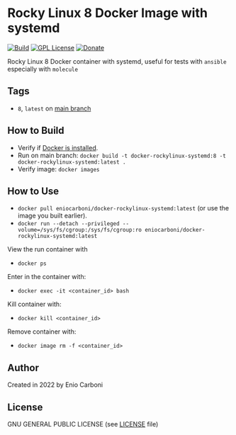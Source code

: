 # Rocky Linux 8 Docker Image with systemd

[![Build](https://github.com/eniocarboni/docker-rockylinux-systemd/actions/workflows/build.yml/badge.svg?branch=main)](https://github.com/eniocarboni/docker-rockylinux-systemd/actions/workflows/build.yml) [![GPL License](https://img.shields.io/badge/license-GPL-blue.svg)](https://www.gnu.org/licenses/) [![Donate](https://img.shields.io/badge/Donate-PayPal-green.svg)](https://www.paypal.me/EnioCarboni)

Rocky Linux 8 Docker container with systemd, useful for tests with `ansible` especially with `molecule`

## Tags

  - `8`, `latest` on [main branch](https://github.com/eniocarboni/docker-rockylinux-systemd)


## How to Build

  * Verify if [Docker is installed](https://docs.docker.com/install/).
  * Run on main branch: `docker build -t docker-rockylinux-systemd:8 -t docker-rockylinux-systemd:latest .`
  * Verify image: `docker images`

## How to Use

  * `docker pull eniocarboni/docker-rockylinux-systemd:latest` (or use the image you built earlier).
  * `docker run --detach --privileged --volume=/sys/fs/cgroup:/sys/fs/cgroup:ro eniocarboni/docker-rockylinux-systemd:latest`

View the run container with

  * `docker ps`

Enter in the container with:

  * `docker exec -it <container_id> bash`

Kill container with:

  * `docker kill <container_id>`

Remove container with:

  * `docker image rm -f <container_id>` 

## Author

Created in 2022 by Enio Carboni

## License

GNU GENERAL PUBLIC LICENSE (see [LICENSE](LICENSE) file)
